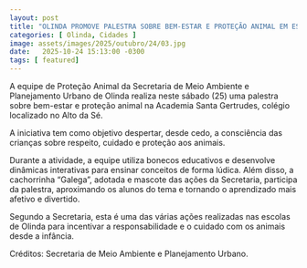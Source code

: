 ```yaml
---
layout: post
title: "OLINDA PROMOVE PALESTRA SOBRE BEM-ESTAR E PROTEÇÃO ANIMAL EM ESCOLA"
categories: [ Olinda, Cidades ]
image: assets/images/2025/outubro/24/03.jpg
date:   2025-10-24 15:13:00 -0300
tags: [ featured]
---
```

A equipe de Proteção Animal da Secretaria de Meio Ambiente e Planejamento Urbano de Olinda realiza neste sábado (25) uma palestra sobre bem-estar e proteção animal na Academia Santa Gertrudes, colégio localizado no Alto da Sé. 

A iniciativa tem como objetivo despertar, desde cedo, a consciência das crianças sobre respeito, cuidado e proteção aos animais.

Durante a atividade, a equipe utiliza bonecos educativos e desenvolve dinâmicas interativas para ensinar conceitos de forma lúdica. Além disso, a cachorrinha “Galega”, adotada e mascote das ações da Secretaria, participa da palestra, aproximando os alunos do tema e tornando o aprendizado mais afetivo e divertido.

Segundo a Secretaria, esta é uma das várias ações realizadas nas escolas de Olinda para incentivar a responsabilidade e o cuidado com os animais desde a infância.

Créditos: Secretaria de Meio Ambiente e Planejamento Urbano.